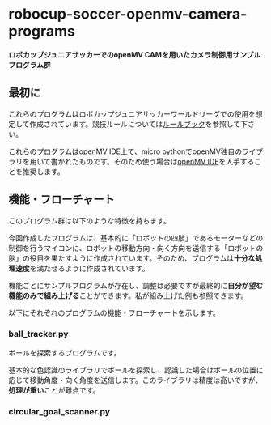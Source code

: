 # robocup-soccer-openmv-camera-programs
__ロボカップジュニアサッカーでのopenMV CAMを用いたカメラ制御用サンプルプログラム群__


## 最初に
これらのプログラムはロボカップジュニアサッカーワールドリーグでの使用を想定して作成されています。競技ルールについては[ルールブック](https://drive.google.com/file/d/1nENPlAM84UK_o8h0x2WjepuD2egbmoI7/view)を参照して下さい。


これらのプログラムはopenMV IDE上で、micro pythonでopenMV独自のライブラリを用いて書かれたものです。そのため使う場合は[openMV IDE](https://openmv.io/pages/download)を入手することを推奨します。


## 機能・フローチャート
このプログラム群は以下のような特徴を持ちます。

今回作成したプログラムは、基本的に「ロボットの四肢」であるモーターなどの制御を行うマイコンに、ロボットの移動方向・向く方向を送信する「ロボットの脳」の役目を果たすように作成されています。そのため、プログラムは**十分な処理速度**を満たせるように作成されています。


機能ごとにサンプルプログラムが存在し、調整は必要ですが最終的に**自分が望む機能のみで組み上げる**ことができます。私が組み上げた例も参照できます。

以下にそれぞれのプログラムの機能・フローチャートを示します。
### ball_tracker.py
ボールを探索するプログラムです。

基本的な色認識のライブラリでボールを探索し、認識した場合はボールの位置に応じて移動角度・向く角度を送信します。このライブラリは精度は高いですが、**処理が重い**ことが難点です。

### circular_goal_scanner.py
